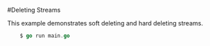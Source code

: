 #Deleting Streams

This example demonstrates soft deleting and hard deleting streams.

```go
    $ go run main.go
```